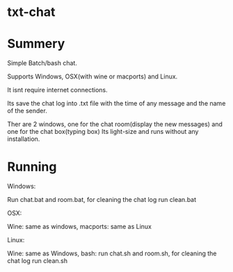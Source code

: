 # txt-chat
# Summery
Simple Batch/bash chat.

Supports Windows, OSX(with wine or macports) and Linux.

It isnt require internet connections.

Its save the chat log into .txt file with the time of any message and the name of the sender.

Ther are 2 windows, one for the chat room(display the new messages) and one for the chat box(typing box)
Its light-size and runs without any installation.

# Running
Windows:

Run chat.bat and room.bat, for cleaning the chat log run clean.bat


OSX:

Wine: same as windows, macports: same as Linux


Linux:

Wine: same as Windows, bash: run chat.sh and room.sh, for cleaning the chat log run clean.sh


